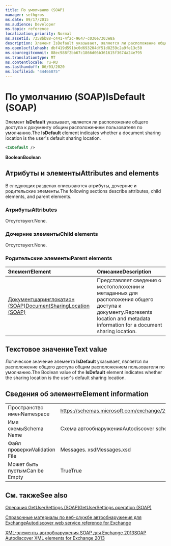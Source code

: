 ```yaml
---
title: По умолчанию (SOAP)
manager: sethgros
ms.date: 09/17/2015
ms.audience: Developer
ms.topic: reference
localization_priority: Normal
ms.assetid: 7358bb88-c441-4f2c-9647-c030e7303e8a
description: Элемент IsDefault указывает, является ли расположение общего доступа к документу общим расположением пользователя по умолчанию.
ms.openlocfilehash: dbf419d591bc0d693204df51d8259c2a9fe13c50
ms.sourcegitcommit: 88ec988f2bb67c1866d06b361615f3674a24e795
ms.translationtype: MT
ms.contentlocale: ru-RU
ms.lasthandoff: 06/03/2020
ms.locfileid: "44466075"
---
```

# <a name="isdefault-soap"></a><span data-ttu-id="d92c8-103">По умолчанию (SOAP)</span><span class="sxs-lookup"><span data-stu-id="d92c8-103">IsDefault (SOAP)</span></span>

<span data-ttu-id="d92c8-104">Элемент **IsDefault** указывает, является ли расположение общего доступа к документу общим расположением пользователя по умолчанию.</span><span class="sxs-lookup"><span data-stu-id="d92c8-104">The **IsDefault** element indicates whether a document sharing location is the user's default sharing location.</span></span> 
  
```XML
<IsDefault /> 
```

 <span data-ttu-id="d92c8-105">**Boolean**</span><span class="sxs-lookup"><span data-stu-id="d92c8-105">**Boolean**</span></span>
## <a name="attributes-and-elements"></a><span data-ttu-id="d92c8-106">Атрибуты и элементы</span><span class="sxs-lookup"><span data-stu-id="d92c8-106">Attributes and elements</span></span>

<span data-ttu-id="d92c8-107">В следующих разделах описываются атрибуты, дочерние и родительские элементы.</span><span class="sxs-lookup"><span data-stu-id="d92c8-107">The following sections describe attributes, child elements, and parent elements.</span></span>
  
### <a name="attributes"></a><span data-ttu-id="d92c8-108">Атрибуты</span><span class="sxs-lookup"><span data-stu-id="d92c8-108">Attributes</span></span>

<span data-ttu-id="d92c8-109">Отсутствуют.</span><span class="sxs-lookup"><span data-stu-id="d92c8-109">None.</span></span>
  
### <a name="child-elements"></a><span data-ttu-id="d92c8-110">Дочерние элементы</span><span class="sxs-lookup"><span data-stu-id="d92c8-110">Child elements</span></span>

<span data-ttu-id="d92c8-111">Отсутствуют.</span><span class="sxs-lookup"><span data-stu-id="d92c8-111">None.</span></span>
  
### <a name="parent-elements"></a><span data-ttu-id="d92c8-112">Родительские элементы</span><span class="sxs-lookup"><span data-stu-id="d92c8-112">Parent elements</span></span>

|<span data-ttu-id="d92c8-113">**Элемент**</span><span class="sxs-lookup"><span data-stu-id="d92c8-113">**Element**</span></span>|<span data-ttu-id="d92c8-114">**Описание**</span><span class="sxs-lookup"><span data-stu-id="d92c8-114">**Description**</span></span>|
|:-----|:-----|
|[<span data-ttu-id="d92c8-115">Документшаринглокатион (SOAP)</span><span class="sxs-lookup"><span data-stu-id="d92c8-115">DocumentSharingLocation (SOAP)</span></span>](documentsharinglocation-soap.md) <br/> |<span data-ttu-id="d92c8-116">Представляет сведения о местоположении и метаданных для расположения общего доступа к документу.</span><span class="sxs-lookup"><span data-stu-id="d92c8-116">Represents location and metadata information for a document sharing location.</span></span>  <br/> |
   
## <a name="text-value"></a><span data-ttu-id="d92c8-117">Текстовое значение</span><span class="sxs-lookup"><span data-stu-id="d92c8-117">Text value</span></span>

<span data-ttu-id="d92c8-118">Логическое значение элемента **IsDefault** указывает, является ли расположение общего доступа общим расположением пользователя по умолчанию.</span><span class="sxs-lookup"><span data-stu-id="d92c8-118">The Boolean value of the **IsDefault** element indicates whether the sharing location is the user's default sharing location.</span></span> 
  
## <a name="element-information"></a><span data-ttu-id="d92c8-119">Сведения об элементе</span><span class="sxs-lookup"><span data-stu-id="d92c8-119">Element information</span></span>

|||
|:-----|:-----|
|<span data-ttu-id="d92c8-120">Пространство имен</span><span class="sxs-lookup"><span data-stu-id="d92c8-120">Namespace</span></span>  <br/> |https://schemas.microsoft.com/exchange/2010/Autodiscover  <br/> |
|<span data-ttu-id="d92c8-121">Имя схемы</span><span class="sxs-lookup"><span data-stu-id="d92c8-121">Schema Name</span></span>  <br/> |<span data-ttu-id="d92c8-122">Схема автообнаружения</span><span class="sxs-lookup"><span data-stu-id="d92c8-122">Autodiscover schema</span></span>  <br/> |
|<span data-ttu-id="d92c8-123">Файл проверки</span><span class="sxs-lookup"><span data-stu-id="d92c8-123">Validation File</span></span>  <br/> |<span data-ttu-id="d92c8-124">Messages. xsd</span><span class="sxs-lookup"><span data-stu-id="d92c8-124">Messages.xsd</span></span>  <br/> |
|<span data-ttu-id="d92c8-125">Может быть пустым</span><span class="sxs-lookup"><span data-stu-id="d92c8-125">Can be Empty</span></span>  <br/> |<span data-ttu-id="d92c8-126">True</span><span class="sxs-lookup"><span data-stu-id="d92c8-126">True</span></span>  <br/> |
   
## <a name="see-also"></a><span data-ttu-id="d92c8-127">См. также</span><span class="sxs-lookup"><span data-stu-id="d92c8-127">See also</span></span>



[<span data-ttu-id="d92c8-128">Операция GetUserSettings (SOAP)</span><span class="sxs-lookup"><span data-stu-id="d92c8-128">GetUserSettings operation (SOAP)</span></span>](getusersettings-operation-soap.md)


[<span data-ttu-id="d92c8-129">Справочные материалы по веб-службе автообнаружения для Exchange</span><span class="sxs-lookup"><span data-stu-id="d92c8-129">Autodiscover web service reference for Exchange</span></span>](autodiscover-web-service-reference-for-exchange.md)
  
[<span data-ttu-id="d92c8-130">XML-элементы автообнаружения SOAP для Exchange 2013</span><span class="sxs-lookup"><span data-stu-id="d92c8-130">SOAP Autodiscover XML elements for Exchange 2013</span></span>](soap-autodiscover-xml-elements-for-exchange-2013.md)

